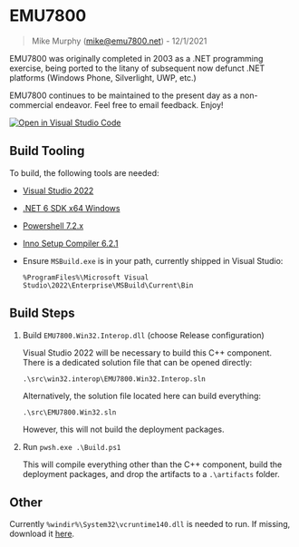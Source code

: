 # EMU7800
> Mike Murphy (mike@emu7800.net) - 12/1/2021

EMU7800 was originally completed in 2003 as a .NET programming exercise,
being ported to the litany of subsequent now defunct .NET platforms (Windows Phone, Silverlight, UWP, etc.)

EMU7800 continues to be maintained to the present day as a non-commercial endeavor.
Feel free to email feedback.
Enjoy!

[![Open in Visual Studio Code](https://open.vscode.dev/badges/open-in-vscode.svg)](https://open.vscode.dev/emu7800/emu7800.github.io)

## Build Tooling

To build, the following tools are needed:

- [Visual Studio 2022](https://visualstudio.microsoft.com/vs/community/)

- [.NET 6 SDK x64 Windows](https://dotnet.microsoft.com/download)

- [Powershell 7.2.x](https://docs.microsoft.com/en-us/powershell/scripting/install/installing-powershell-on-windows?view=powershell-7.2#msi)

- [Inno Setup Compiler 6.2.1](https://www.innosetup.com/)

- Ensure `MSBuild.exe` is in your path, currently shipped in Visual Studio:

  ``%ProgramFiles%\Microsoft Visual Studio\2022\Enterprise\MSBuild\Current\Bin``

## Build Steps

1. Build ``EMU7800.Win32.Interop.dll`` (choose Release configuration)

    Visual Studio 2022 will be necessary to build this C++ component. There is a dedicated solution file that can be opened directly:

    `.\src\win32.interop\EMU7800.Win32.Interop.sln`
    
    Alternatively, the solution file located here can build everything:

    `.\src\EMU7800.Win32.sln`

    However, this will not build the deployment packages.

2. Run ``pwsh.exe .\Build.ps1``

    This will compile everything other than the C++ component, build the deployment packages, and drop the artifacts to a `.\artifacts` folder.

## Other

Currently `%windir%\System32\vcruntime140.dll` is needed to run. If missing, download it [here](https://docs.microsoft.com/en-us/cpp/windows/latest-supported-vc-redist?view=msvc-140).